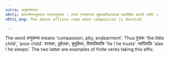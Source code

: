 ```yaml
---
sutra: अनुकम्पायाम्
vRtti: कारुण्येनाभ्युपपात्तः परस्यानुकम्पा । तस्यां गम्यमानायां सुबन्तात्तिङन्ताच्च यथाविहितं प्रत्ययो भवति ॥
vRtti_eng: The above affixes come when compassion is denoted.

---
```

The word अनुकम्पा means  'compassion, pity, endearment'. Thus पुत्रकः 'the little child', 'poor child'. वत्सकः, दुर्बलकः, बुभुक्षिकः, विश्वसितकि 'fie ! he trusts'. स्वपितकि 'alas ! he sleeps'. The two latter are examples of finite verbs taking this affix.